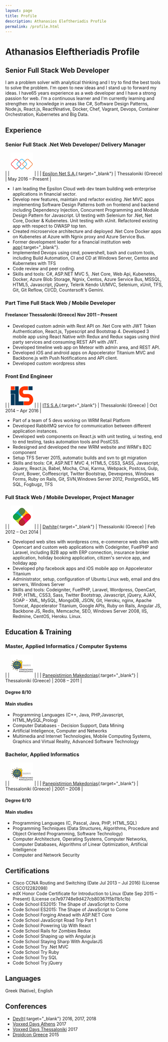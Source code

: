 ```yaml
---
layout: page
title: Profile
description: Athanasios Eleftheriadis Profile
permalink: /profile.html
---
```


# Athanasios Eleftheriadis Profile

## Senior Full Stack Web Developer

I am a problem solver with analytical thinking and I try to find the best tools to solve the problem. I'm open to new ideas and I stand up to forward my ideas. I have65 years experience as a web developer and I have a strong passion for web. I'm a continuous learner and I'm currently learning and strengthen my knowledge in areas like C#, Software Design Patterns, Node.js, React.js, ReactNnative, Docker, Chef, Vagrant, Devops, Container Orchestration, Kubernetes and Big Data.

## Experience

### Senior Full Stack .Net Web Developer/ Delivery Manager

| | ![epsilonnet logo](/assets/imgs/epsilonnet.png "Epsilon Net") | |
| [Epsilon Net S.A.](https://www.epsilonnet.gr/?lang=en){:target="_blank"} | Thessaloniki (Greece) | May 2016 – Present |

* ​I am leading the Epsilon Cloud web dev team building web enterprise applications in financial sector.
* Develop new features, maintain and refactor existing .Net MVC apps implementing Software Design Patterns both on frontend and backend including Dependency Injection, Concurrent Programming and Module Design Pattern for Javascript. UI testing with Selenium for .Net, Net Core, Docker & Kubenetes. Unit testing with xUnit. Refactored existing app with respect to OWASP top ten.
* Created microservice architecture and deployed .Net Core Docker apps on Kubenetes at Azure with Ngnix proxy and Azure Service Bus.
* Former development leader for a financial institution web [app](http://mybusiness.be24.gr/){:target="_blank"}.
* Implemented Devops using cmd, powershell, bash and custom tools, including Build Automation, CI and CD at Windows Server, Centos and Kubernetes with TFS
* ​Code review and peer coding.​
* Skills and tools: C#, ASP.NET MVC 5, .Net Core, Web Api, Kubenetes, Docker, Azure Blob Storage, Ngnix, Centos, Azure Service Bus, MSSQL, HTML5, Javascript, jQuery, Telerik Kendo UI/MVC, Selenium, xUnit, TFS, Git, Git Reflow, CI/CD, Countersoft's Gemini.​​

### Part Time Full Stack Web / Mobile Developer

#### Freelancer Thessaloniki (Greece) Nov 2011 – Present

* Developed custom admin with Rest API on .Net Core with JWT Token Authentication, React.js, Typescript and Bootstrap 4. Developed 3 mobile app using React Native with Redux and Redux sagas using third party services and consuming REST API with JWT.
* Developed timeline web app on ​Meteor with admin area, and REST API.
* Developed iOS and android apps on Appcelerator Titanium MVC and Backbone.js with Push Notifications and API client.
* Developed custom wordpress sites

### Front End Engineer

| | ![Its logo](/assets/imgs/its.png "ITS") | |
| [ITS S.A.](http://www.its.net.gr/){:target="_blank"} | Thessaloniki (Greece) | Oct 2014 – Apr 2016 |

* Part of a team of 5 devs working on WRM Retail Platform
* Developed RabbitMQ service for communication between different application instances.
* Developed web components on React.js with unit testing, ui testing, end to end testing, tasks automation tools and PostCSS.
* Redesigned and developed the new WRM website and WRM's B2C component
* Setup TFS Server 2015, automatic builds and svn to git migration
* Skills and tools: C#, ASP.NET MVC 4, HTML5, CSS3​, SASS, Javascript​, Jquery, React.js, Babel, Mocha, Chai, Karma, Webpack, Postcss, Gulp, Grunt, Bower, Coffeescript, Twitter Bootstrap, Devexpress,​ Windows Forms, Ruby on Rails, Git, SVN,Windows Server 2012, PostgreSQL, MS SQL, Fogbugz, TFS

### Full Stack Web / Mobile Developer, Project Manager

| | ![Its logo](/assets/imgs/dwhite.png "ITS") | |
| [Dwhite](https://www.dwhite.eu/home-en/){:target="_blank"} | Thessaloniki (Greece) | Feb 2012 – Oct 2014 |

* Developed web sites with wordpress cms, e-commerce web sites with Opencart and custom web applications with Codeigniter, FuelPHP and Laravel, including B2B app with ERP connection, insurance broker application, holiday booking application, citizen's service app, and holiday app
* Developed php facebook apps and iOS mobile app on Appcelerator Titanium
* Administrator, setup, configuration of Ubuntu Linux web, email and dns servers, Windows Server
* Skills and tools: Codeigniter, FuelPHP, Laravel, Wordpress, OpenCart, PHP, HTML, CSS3, Sass, Twitter Bootstrap, Javascript, jQuery, AJAX, SOAP - XML, MySQL, MongoDB, JSON, Git, Heroku, nginx, Apache Tomcat, Appcelerator Titanium, Google APIs, Ruby on Rails, Angular JS, Backbone JS, Redis, Memcache, SEO, Windows Server 2008, IIS, Redmine, CentOS, Heroku. Linux.

## Education & Training

### Master, Applied Informatics / Computer Systems

| | ![Panepistimion Makedonias](/assets/imgs/pamak.png "Panepistimion Makedonias") | |
| [Panepistimion Makedonias](http://www.uom.gr/index.php?newlang=eng){:target="_blank"} | Thessaloniki (Greece) | 2008 – 2011 |

#### Degree **8/10**

#### Main studies

* Programming Languages (C++, Java, PHP,Javascript, HTML,MySQL,Prolog)
* Computer Databases - Decision Support, Data Mining
* Artificial Inteligence, Computer and Networks
* Multimedia and Internet Technologies, Mobile Computing Systems, Graphics and Virtual Reality, Advanced Software Technology

### Bachelor, Applied Informatics

| | ![Panepistimion Makedonias](/assets/imgs/pamak.png "Panepistimion Makedonias") | |
| [Panepistimion Makedonias](http://www.uom.gr/index.php?newlang=eng){:target="_blank"} | Thessaloniki (Greece) | 2001 – 2008 |

#### Degree **6/10**

#### Main studies

* Programming Languages (C, Pascal, Java, PHP, HTML,SQL)
* Programming Techniques (Data Structures, Algorithms, Procedure and Object Oriented Programming, Software Technology)
* Computer Architecture, Operating Systems, Computer Networks, Computer Databases, Algorithms of Linear Optimization, Artificial Intelligence 
* Computer and Network Security

## Certifications

* Cisco CCNA Routing and Switching (Date Jul 2013 – Jul 2016) (License CSCO12282098)
* edX Honor Code Certificate for Introduction to Linux (Date Sep 2015 – Present) (License ce7e97748e9d427cb80367f5b11b1c1b)
* Code School ES2015: The Shape of JavaScript to Come
* Code School ES2015: The Shape of JavaScript to Come
* Code School Forging Ahead with ASP.NET Core
* Code School JavaScript Road Trip Part 1
* Code School Powering Up With React
* Code School Rails for Zombies Redux
* Code School Shaping up with Angular.js
* Code School Staying Sharp With AngularJS
* Code School Try .Net MVC
* Code School Try Ruby
* Code School Try SQL
* Code School Try jQuery

## Languages

Greek (Native), English

## Conferences

* [DevIt](https://devitconf.org/){:target="_blank"} 2016, 2017, 2018
* [Voxxed Days Athens](https://voxxeddays.com/athens/) 2017
* [Voxxed Days Thessaloniki](https://voxxeddays.com/thessaloniki/) 2017
* [Droidcon Greece](https://droidcon.gr/) 2015
